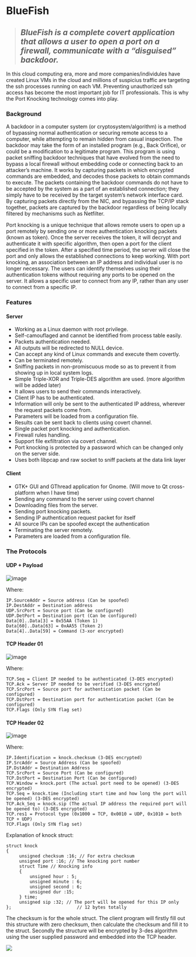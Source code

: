 # BlueFish
> ## **_BlueFish is a complete covert application that allows a user to open a port on a firewall, communicate with a “disguised” backdoor._**

In this cloud computing era, more and more companies/individules have created Linux VMs in the cloud and millions of suspicius traffic are targeting the ssh processes running on each VM. Preventing unauthorized ssh access has become the most important job for IT professionals. This is why the Port Knocking technology comes into play.

### Background
A backdoor in a computer system (or cryptosystem/algorithm) is a method of bypassing normal authentication or securing remote access to a computer, while attempting to remain hidden from casual inspection. The backdoor may take the form of an installed program (e.g., Back Orifice), or could be a modification to a legitimate program. This program is using packet sniffing backdoor techniques that have evolved from the need to bypass a local firewall without embedding code or connecting back to an attacker’s machine. It works by capturing packets in which encrypted commands are embedded, and decodes those packets to obtain commands to execute. The packets containing the backdoor commands do not have to be accepted by the system as a part of an established connection; they simply have to be received by the target system’s network interface card. By capturing packets directly from the NIC, and bypassing the TCP/IP stack together, packets are captured by the backdoor regardless of being locally filtered by mechanisms such as Netfilter.

Port knocking is a unique technique that allows remote users to open up a port remotely by sending one or more authentication knocking packets (known as token). Once the server receives the token, it will decrypt and authenticate it with specific algorithm, then open a port for the client specified in the token. After a specified time period, the server will close the port and only allows the established connections to keep working. With port knocking, an association between an IP address and individual user is no longer necessary. The users can identify themselves using their authentication tokens without requiring any ports to be opened on the server. It allows a specific user to connect from any IP, rather than any user to connect from a specific IP.

### Features

#### Server
- Working as a Linux daemon with root privilege. 
- Self-camouflaged and cannot be identified from process table easily. 
- Packets authentication needed. 
- All outputs will be redirected to NULL device. 
- Can accept any kind of Linux commands and execute them covertly. 
- Can be terminated remotely. 
- Sniffing packets in non-promiscuous mode so as to prevent it from showing up in local system logs. 
- Simple Triple-XOR and Triple-DES algorithm are used. (more algorithm will be added later)
- It allows users to send their commands interactively. 
- Client IP has to be authenticated. 
- Information will only be sent to the authenticated IP address, wherever the request packets come from. 
- Parameters will be loaded from a configuration file. 
- Results can be sent back to clients using covert channel. 
- Single packet port knocking and authentication. 
- Firewall rules handling. 
- Support file exfiltration via covert channel. 
- Port knocking is protected by a password which can be changed only on the server side. 
- Uses both libpcap and raw socket to sniff packets at the data link layer 

#### Client
- GTK+ GUI and GThread application for Gnome. (Will move to Qt cross-platform when I have time)
- Sending any command to the server using covert channel
- Downloading files from the server. 
- Sending port knocking packets. 
- Sending IP authentication request packet for itself
- All source IPs can be spoofed except the authentication
- Terminating the server remotely. 
- Parameters are loaded from a configuration file.

### The Protocols
#### UDP + Payload
![image](https://user-images.githubusercontent.com/57880343/152665295-f37131ad-99fd-47d1-a933-d34b3a9c2741.png)

Where: 

	IP.SourceAddr = Source address (Can be spoofed) 
	IP.DestAddr = Destination address 
	UDP.SrcPort = Source port (Can be configured) 
	UDP.DetPort = Destination port (Can be configured) 
	Data[0]..Data[3] = 0x55AA (Token 1) 
	Data[60]..Data[63] = 0xAA55 (Token 2) 
	Data[4]..Data[59] = Command (3-xor encrypted) 

#### TCP Header 01
![image](https://user-images.githubusercontent.com/57880343/152665378-0426eea2-a08e-491e-adb4-a09ac625a926.png)

Where:

	TCP.Seq = Client IP needed to be authenticated (3-DES encrypted) 
	TCP.Ack = Server IP needed to be verified (3-DES encrypted) 
	TCP.SrcPort = Source port for authentication packet (Can be configured) 
	TCP.DstPort = Destination port for authentication packet (Can be configured) 
	TCP.Flags (Only SYN flag set)

#### TCP Header 02
![image](https://user-images.githubusercontent.com/57880343/152665414-63fccc12-a6b2-4ff8-af02-9448046e9ecd.png)

Where:

	IP.Identification = knock.checksum (3-DES encrypted) 
	IP.SrcAddr = Source Address (Can be spoofed) 
	IP.DstAddr = Destination Address 
	TCP.SrcPort = Source Port (Can be configured) 
	TCP.DstPort = Destination Port (Can be configured) 
	TCP.Window = knock.port (The actual port need to be opened) (3-DES encrypted) 
	TCP.Seq = knock.time (Including start time and how long the port will be opened) (3-DES encrypted) 
	TCP.Ack_Seq = knock.sip (The actual IP address the required port will be opened to) (3-DES encrypted) 
	TCP.res1 = Protocol type (0x1000 = TCP, 0x0010 = UDP, 0x1010 = both TCP + UDP) 
	TCP.Flags (Only SYN flag set) 

Explanation of knock struct: 

	struct knock 
	{ 
		 unsigned checksum :16; // For extra checksum 
		 unsigned port :16; // The knocking port number 
		 struct Time // Knocking info 
		 { 
			 unsigned hour : 5; 
			 unsigned minute : 6; 
			 unsigned second : 6; 
			 unsigned dur :15; 
		 } time; 
		 unsigned sip :32; // The port will be opened for this IP only 
	};                         // 12 bytes totally 

The checksum is for the whole struct. The client program will firstly fill out this structure with zero checksum, then calculate the checksum and fill it to the struct. Secondly the structure will be encrypted by 3-des algorithm using the user supplied password and embedded into the TCP header. 


![](https://komarev.com/ghpvc/?username=MeCRO-DEV&color=green)

